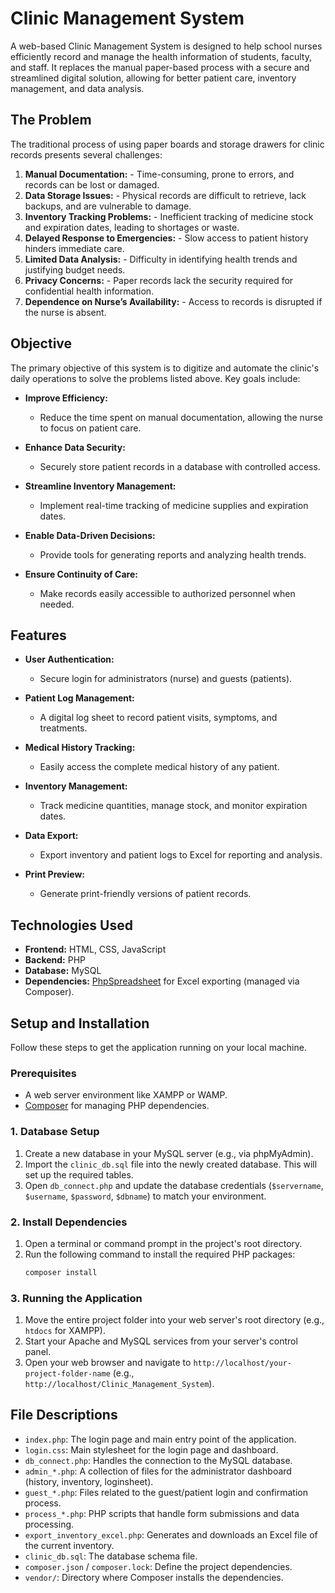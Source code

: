 # Clinic Management System
A web-based Clinic Management System is designed to help school nurses efficiently record and manage the health information of students, faculty, and staff. It replaces the manual paper-based process with a secure and streamlined digital solution, allowing for better patient care, inventory management, and data analysis.

## The Problem
The traditional process of using paper boards and storage drawers for clinic records presents several challenges:

1.  **Manual Documentation:**  - Time-consuming, prone to errors, and records can be lost or damaged.
2.  **Data Storage Issues:** - Physical records are difficult to retrieve, lack backups, and are vulnerable to damage.
3.  **Inventory Tracking Problems:** - Inefficient tracking of medicine stock and expiration dates, leading to shortages or waste.
4.  **Delayed Response to Emergencies:** - Slow access to patient history hinders immediate care.   
5.  **Limited Data Analysis:** - Difficulty in identifying health trends and justifying budget needs.
6.  **Privacy Concerns:** - Paper records lack the security required for confidential health information.
7.  **Dependence on Nurse’s Availability:** - Access to records is disrupted if the nurse is absent.

## Objective
The primary objective of this system is to digitize and automate the clinic's daily operations to solve the problems listed above. Key goals include:

-   **Improve Efficiency:** 
    - Reduce the time spent on manual documentation, allowing the nurse to focus on patient care.
    
-   **Enhance Data Security:** 
    - Securely store patient records in a database with controlled access.
    
-   **Streamline Inventory Management:** 
    - Implement real-time tracking of medicine supplies and expiration dates.
    
-   **Enable Data-Driven Decisions:** 
    - Provide tools for generating reports and analyzing health trends.
    
-   **Ensure Continuity of Care:** 
    - Make records easily accessible to authorized personnel when needed.

## Features
-   **User Authentication:** 
    - Secure login for administrators (nurse) and guests (patients).

-   **Patient Log Management:** 
    - A digital log sheet to record patient visits, symptoms, and treatments.
    
-   **Medical History Tracking:** 
    - Easily access the complete medical history of any patient.
    
-   **Inventory Management:** 
    - Track medicine quantities, manage stock, and monitor expiration dates.
    
-   **Data Export:** 
    - Export inventory and patient logs to Excel for reporting and analysis.
    
-   **Print Preview:** 
    - Generate print-friendly versions of patient records.

## Technologies Used
-   **Frontend:** HTML, CSS, JavaScript
-   **Backend:** PHP
-   **Database:** MySQL
-   **Dependencies:** [PhpSpreadsheet](https://phpspreadsheet.readthedocs.io/) for Excel exporting (managed via Composer).

## Setup and Installation
Follow these steps to get the application running on your local machine.

### Prerequisites
-   A web server environment like XAMPP or WAMP.
-   [Composer](https://getcomposer.org/) for managing PHP dependencies.

### 1. Database Setup
1.  Create a new database in your MySQL server (e.g., via phpMyAdmin).
2.  Import the `clinic_db.sql` file into the newly created database. This will set up the required tables.
3.  Open `db_connect.php` and update the database credentials (`$servername`, `$username`, `$password`, `$dbname`) to match your environment.

### 2. Install Dependencies
1.  Open a terminal or command prompt in the project's root directory.
2.  Run the following command to install the required PHP packages:
    ```bash
    composer install
    ```

### 3. Running the Application
1.  Move the entire project folder into your web server's root directory (e.g., `htdocs` for XAMPP).
2.  Start your Apache and MySQL services from your server's control panel.
3.  Open your web browser and navigate to `http://localhost/your-project-folder-name` (e.g., `http://localhost/Clinic_Management_System`).

## File Descriptions
-   `index.php`: The login page and main entry point of the application.
-   `login.css`: Main stylesheet for the login page and dashboard.
-   `db_connect.php`: Handles the connection to the MySQL database.
-   `admin_*.php`: A collection of files for the administrator dashboard (history, inventory, loginsheet).
-   `guest_*.php`: Files related to the guest/patient login and confirmation process.
-   `process_*.php`: PHP scripts that handle form submissions and data processing.
-   `export_inventory_excel.php`: Generates and downloads an Excel file of the current inventory.
-   `clinic_db.sql`: The database schema file.
-   `composer.json` / `composer.lock`: Define the project dependencies.
-   `vendor/`: Directory where Composer installs the dependencies.
